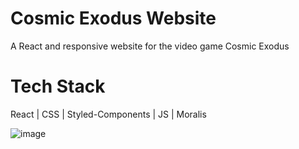 # Cosmic Exodus Website
A React and responsive website for the video game Cosmic Exodus

# Tech Stack
React | CSS | Styled-Components | JS | Moralis

![image]('/public/cosmic.png')